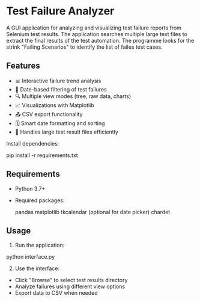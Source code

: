 # Test Failure Analyzer


A GUI application for analyzing and visualizing test failure reports from Selenium test results.
The application searches multiple large text files to extract the final results of the test automation.
The programme looks for the strink "Failing Scenarios" to identify the list of failes test cases.

## Features

- 📊 Interactive failure trend analysis
- 📅 Date-based filtering of test failures
- 🔍 Multiple view modes (tree, raw data, charts)
- 📈 Visualizations with Matplotlib
- 📤 CSV export functionality
- 🗓️ Smart date formatting and sorting
- 📂 Handles large test result files efficiently

Install dependencies:

pip install -r requirements.txt

## Requirements

- Python 3.7+
- Required packages:

  pandas
  matplotlib
  tkcalendar (optional for date picker)
  chardet


## Usage

1. Run the application:

python interface.py

2. Use the interface:
- Click "Browse" to select test results directory
- Analyze failures using different view options
- Export data to CSV when needed

